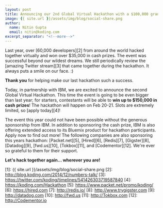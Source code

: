 ```yaml
---
layout: post
title: Announcing our 2nd Global Virtual Hackathon with a $100,000 grand prize!
image: {{ site.url }}/assets/img/blog/social-share.png
author:
  name: Nitin Gupta
  email: nitin@koding.com
excerpt_separator: "<!--more-->"
---
```

<!--more-->
Last year, over [60,000 developers][2] from around the world hacked together virtually and won over $35,000 in cash prizes. The event was successful beyond our wildest dreams. We still periodically review the [amazing Twitter stream][3] that came together during the hackathon. It always puts a smile on our face. :)

**Thank you** for helping make our last hackathon such a success.

Today, in partnership with IBM, we are excited to announce the second Global Virtual Hackathon. This time the event is going to be even bigger than last year; for starters, contestants will be able to **win up to $150,000 in cash** **prizes**! The hackathon will happen on Feb 20-21. Slots are extremely limited, so [apply today][4]!

The event this year could not have been possible without the generous sponsorship from IBM. In addition to sponsoring the cash prize, IBM is also offering extended access to its Bluemix product for hackathon participants. Apply now to find out more! The following companies are also sponsoring this years hackathon: [Packet.net][5], [Hired][6], [Redis][7], [Gigster][8], [Datadog][9], [fwd.us][10], [Tokbox][11], and [Codementor][12]. We're ever so grateful to them for their support.

**Let's hack together again… wherever you are!**

[1]: {{ site.url }}/assets/img/blog/social-share.png
[2]: http://blog.koding.com/2014/12/numbers-talk/
[3]: https://twitter.com/koding/timelines/541426303719587840
[4]: https://koding.com/Hackathon
[5]: https://www.packet.net/promo/koding/
[6]: https://hired.com
[7]: http://redis.io/
[8]: http://www.trygigster.com
[9]: http://datadog.com
[10]: http://fwd.us
[11]: http://Tokbox.com
[12]: http://Codementor.io
